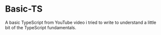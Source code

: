 # Basic-TS
A basic TypeScript from YouTube video i tried to write to understand a little bit of the TypeScript fundamentals.
